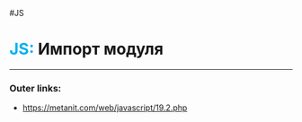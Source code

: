 #JS
# <font color="#00b0f0">JS:</font> Импорт модуля
---
### Outer links:
- https://metanit.com/web/javascript/19.2.php